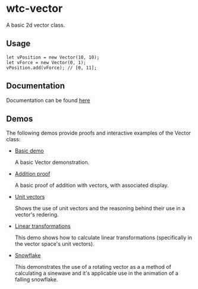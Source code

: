 # wtc-vector
A basic 2d vector class.

## Usage
```
let vPosition = new Vector(10, 10);
let vForce = new Vector(0, 1);
vPosition.add(vForce); // [0, 11];
```

## Documentation
Documentation can be found [here](https://wethegit.github.io/wtc-vector/docs/)

## Demos
The following demos provide proofs and interactive examples of the Vector class:
- [Basic demo](https://wethegit.github.io/wtc-vector/demo/)

   A basic Vector demonstration.
- [Addition proof](https://wethegit.github.io/wtc-vector/demo/addition/)

   A basic proof of addition with vectors, with associated display.
- [Unit vectors](https://wethegit.github.io/wtc-vector/demo/unit-vectors/)

   Shows the use of unit vectors and the reasoning behind their use in a vector's redering.
- [Linear transformations](https://wethegit.github.io/wtc-vector/demo/linear-transformations/)

   This demo shows how to calculate linear transformations (specifically in the vector space's unit vectors).
- [Snowflake](https://wethegit.github.io/wtc-vector/demo/snowflake/)

   This demonstrates the use of a rotating vector as a a method of calculating a sinewave and it's applicable use in the animation of a falling snowflake.

